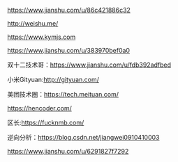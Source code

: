 https://www.jianshu.com/u/86c421886c32

http://weishu.me/

https://www.kymjs.com

https://www.jianshu.com/u/383970bef0a0

双十二技术哥：https://www.jianshu.com/u/fdb392adfbed

小米Gityuan:http://gityuan.com/

美团技术圈：https://tech.meituan.com/

https://hencoder.com/

区长:https://fucknmb.com/

逆向分析：https://blog.csdn.net/jiangwei0910410003

https://www.jianshu.com/u/6291827f7292
